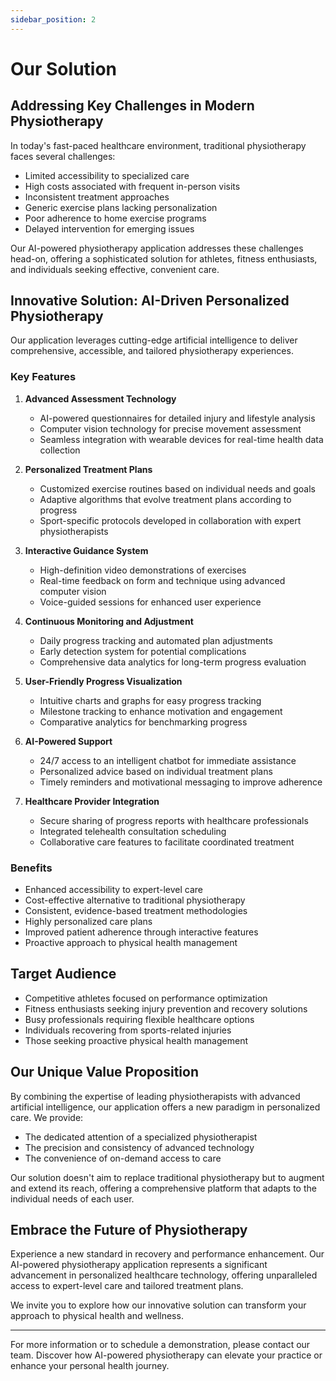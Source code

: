 ```yaml
---
sidebar_position: 2
---
```


# Our Solution

## Addressing Key Challenges in Modern Physiotherapy

In today's fast-paced healthcare environment, traditional physiotherapy faces several challenges:

- Limited accessibility to specialized care
- High costs associated with frequent in-person visits
- Inconsistent treatment approaches
- Generic exercise plans lacking personalization
- Poor adherence to home exercise programs
- Delayed intervention for emerging issues

Our AI-powered physiotherapy application addresses these challenges head-on, offering a sophisticated solution for athletes, fitness enthusiasts, and individuals seeking effective, convenient care.

## Innovative Solution: AI-Driven Personalized Physiotherapy

Our application leverages cutting-edge artificial intelligence to deliver comprehensive, accessible, and tailored physiotherapy experiences.

### Key Features

1. **Advanced Assessment Technology**
   - AI-powered questionnaires for detailed injury and lifestyle analysis
   - Computer vision technology for precise movement assessment
   - Seamless integration with wearable devices for real-time health data collection

2. **Personalized Treatment Plans**
   - Customized exercise routines based on individual needs and goals
   - Adaptive algorithms that evolve treatment plans according to progress
   - Sport-specific protocols developed in collaboration with expert physiotherapists

3. **Interactive Guidance System**
   - High-definition video demonstrations of exercises
   - Real-time feedback on form and technique using advanced computer vision
   - Voice-guided sessions for enhanced user experience

4. **Continuous Monitoring and Adjustment**
   - Daily progress tracking and automated plan adjustments
   - Early detection system for potential complications
   - Comprehensive data analytics for long-term progress evaluation

5. **User-Friendly Progress Visualization**
   - Intuitive charts and graphs for easy progress tracking
   - Milestone tracking to enhance motivation and engagement
   - Comparative analytics for benchmarking progress

6. **AI-Powered Support**
   - 24/7 access to an intelligent chatbot for immediate assistance
   - Personalized advice based on individual treatment plans
   - Timely reminders and motivational messaging to improve adherence

7. **Healthcare Provider Integration**
   - Secure sharing of progress reports with healthcare professionals
   - Integrated telehealth consultation scheduling
   - Collaborative care features to facilitate coordinated treatment

### Benefits

- Enhanced accessibility to expert-level care
- Cost-effective alternative to traditional physiotherapy
- Consistent, evidence-based treatment methodologies
- Highly personalized care plans
- Improved patient adherence through interactive features
- Proactive approach to physical health management

## Target Audience

- Competitive athletes focused on performance optimization
- Fitness enthusiasts seeking injury prevention and recovery solutions
- Busy professionals requiring flexible healthcare options
- Individuals recovering from sports-related injuries
- Those seeking proactive physical health management

## Our Unique Value Proposition

By combining the expertise of leading physiotherapists with advanced artificial intelligence, our application offers a new paradigm in personalized care. We provide:

- The dedicated attention of a specialized physiotherapist
- The precision and consistency of advanced technology
- The convenience of on-demand access to care

Our solution doesn't aim to replace traditional physiotherapy but to augment and extend its reach, offering a comprehensive platform that adapts to the individual needs of each user.

## Embrace the Future of Physiotherapy

Experience a new standard in recovery and performance enhancement. Our AI-powered physiotherapy application represents a significant advancement in personalized healthcare technology, offering unparalleled access to expert-level care and tailored treatment plans.

We invite you to explore how our innovative solution can transform your approach to physical health and wellness.

---

For more information or to schedule a demonstration, please contact our team. Discover how AI-powered physiotherapy can elevate your practice or enhance your personal health journey.
